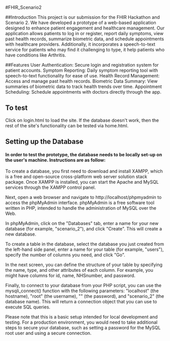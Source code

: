 #FHIR_Scenario2

##Introduction
This project is our submission for the FHIR Hackathon and Scenario 2.  We have developed a prototype of a web-based application designed to enhance patient engagement and healthcare management.  Our application allows patients to log in or register, report daily symptoms, view past health records, summarize biometric data, and schedule appointments with healthcare providers.  Additionally, it incorporates a speech-to-text service for patients who may find it challenging to type, it help patients who have conditions like Arthritis.

##Features
User Authentication: Secure login and registration system for patient accounts.
Symptom Reporting: Daily symptom reporting tool with speech-to-text functionality for ease of use.
Health Record Management: Access and manage past health records.
Biometric Data Summary: View summaries of biometric data to track health trends over time.
Appointment Scheduling: Schedule appointments with doctors directly through the app.

## To test
Click on login.html to load the site. If the database doesn't work, then the rest of the site's functionality can be tested via home.html.

## Setting up the Database
#### In order to test the prototype, the database needs to be locally set-up on the user's machine. Instructions are as follow:
To create a database, you first need to download and install XAMPP, which is a free and open-source cross-platform web server solution stack package. Once XAMPP is installed, you can start the Apache and MySQL services through the XAMPP control panel.

Next, open a web browser and navigate to http://localhost/phpmyadmin to access the phpMyAdmin interface. phpMyAdmin is a free software tool written in PHP, intended to handle the administration of MySQL over the Web.

In phpMyAdmin, click on the "Databases" tab, enter a name for your new database (for example, "scenario_2"), and click "Create". This will create a new database.

To create a table in the database, select the database you just created from the left-hand side panel, enter a name for your table (for example, "users"), specify the number of columns you need, and click "Go". 

In the next screen, you can define the structure of your table by specifying the name, type, and other attributes of each column. For example, you might have columns for id, name, NHSnumber, and password.

Finally, to connect to your database from your PHP script, you can use the mysqli_connect() function with the following parameters: "localhost" (the hostname), "root" (the username), "" (the password), and "scenario_2" (the database name). This will return a connection object that you can use to execute SQL queries.

Please note that this is a basic setup intended for local development and testing. For a production environment, you would need to take additional steps to secure your database, such as setting a password for the MySQL root user and using a secure connection.
